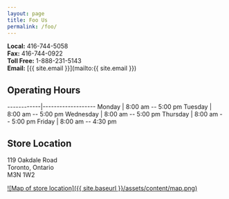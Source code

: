 ```yaml
---
layout: page
title: Foo Us
permalink: /foo/
---
```

<div class="grid">

<div class="col-1-2">

**Local:** 416-744-5058  
**Fax:** 416-744-0922  
**Toll Free:** 1-888-231-5143  
**Email:** [{{ site.email }}](mailto:{{ site.email }})

## Operating Hours

------------|-------------------
Monday		| 8:00 am -- 5:00 pm
Tuesday		| 8:00 am -- 5:00 pm
Wednesday	| 8:00 am -- 5:00 pm
Thursday	| 8:00 am -- 5:00 pm
Friday		| 8:00 am -- 4:30 pm

## Store Location
119 Oakdale Road  
Toronto, Ontario  
M3N 1W2

</div>

<div class="col-1-2">
<a href="https://goo.gl/maps/Um0YY" target="_blank">![Map of store location]({{ site.baseurl }}/assets/content/map.png)</a>
</div>

</div>